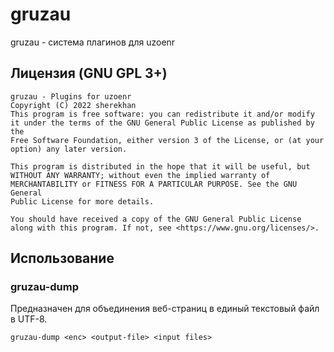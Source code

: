 # gruzau

gruzau - система плагинов для uzoenr

## Лицензия (GNU GPL 3+)

````
gruzau - Plugins for uzoenr
Copyright (C) 2022 sherekhan
This program is free software: you can redistribute it and/or modify
it under the terms of the GNU General Public License as published by the
Free Software Foundation, either version 3 of the License, or (at your
option) any later version.

This program is distributed in the hope that it will be useful, but
WITHOUT ANY WARRANTY; without even the implied warranty of
MERCHANTABILITY or FITNESS FOR A PARTICULAR PURPOSE. See the GNU General
Public License for more details.

You should have received a copy of the GNU General Public License
along with this program. If not, see <https://www.gnu.org/licenses/>.
````

## Использование

### gruzau-dump

Предназначен для объединения веб-страниц в единый текстовый
файл в UTF-8.

`gruzau-dump <enc> <output-file> <input files>`
